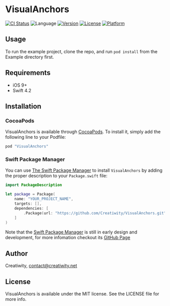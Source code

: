 # VisualAnchors

[![CI Status](http://img.shields.io/travis/Creatiwity/VisualAnchors.svg?style=flat)](https://travis-ci.org/Creatiwity/VisualAnchors)
![Language](https://img.shields.io/badge/languages-Swift-orange.svg)
[![Version](https://img.shields.io/cocoapods/v/VisualAnchors.svg?style=flat)](http://cocoapods.org/pods/VisualAnchors)
[![License](https://img.shields.io/cocoapods/l/VisualAnchors.svg?style=flat)](http://cocoapods.org/pods/VisualAnchors)
[![Platform](https://img.shields.io/cocoapods/p/VisualAnchors.svg?style=flat)](http://cocoapods.org/pods/VisualAnchors)

## Usage

To run the example project, clone the repo, and run `pod install` from the Example directory first.

## Requirements

- iOS 9+
- Swift 4.2

## Installation

### CocoaPods

VisualAnchors is available through [CocoaPods](http://cocoapods.org). To install
it, simply add the following line to your Podfile:

```ruby
pod "VisualAnchors"
```

### Swift Package Manager

You can use [The Swift Package Manager](https://swift.org/package-manager) to install `VisualAnchors` by adding the proper description to your `Package.swift` file:

```swift
import PackageDescription

let package = Package(
    name: "YOUR_PROJECT_NAME",
    targets: [],
    dependencies: [
        .Package(url: "https://github.com/Creatiwity/VisualAnchors.git", majorVersion: 3)
    ]
)
```

Note that the [Swift Package Manager](https://swift.org/package-manager) is still in early design and development, for more infomation checkout its [GitHub Page](https://github.com/apple/swift-package-manager)

## Author

Creatiwity, contact@creatiwity.net

## License

VisualAnchors is available under the MIT license. See the LICENSE file for more info.
